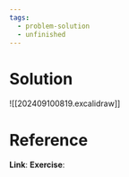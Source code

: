 ```yaml
---
tags:
  - problem-solution
  - unfinished
---
```

# Solution
![[202409100819.excalidraw]]

# Reference
**Link**:
**Exercise**: